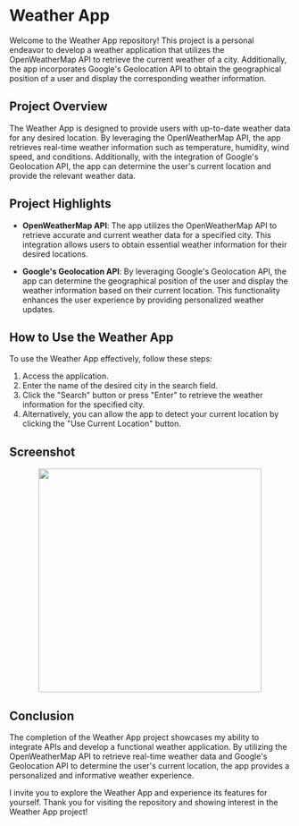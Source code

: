 # Weather App

Welcome to the Weather App repository! This project is a personal endeavor to develop a weather application that utilizes the OpenWeatherMap API to retrieve the current weather of a city. Additionally, the app incorporates Google's Geolocation API to obtain the geographical position of a user and display the corresponding weather information.

## Project Overview

The Weather App is designed to provide users with up-to-date weather data for any desired location. By leveraging the OpenWeatherMap API, the app retrieves real-time weather information such as temperature, humidity, wind speed, and conditions. Additionally, with the integration of Google's Geolocation API, the app can determine the user's current location and provide the relevant weather data.

## Project Highlights

- **OpenWeatherMap API**: The app utilizes the OpenWeatherMap API to retrieve accurate and current weather data for a specified city. This integration allows users to obtain essential weather information for their desired locations.

- **Google's Geolocation API**: By leveraging Google's Geolocation API, the app can determine the geographical position of the user and display the weather information based on their current location. This functionality enhances the user experience by providing personalized weather updates.

## How to Use the Weather App

To use the Weather App effectively, follow these steps:

1. Access the application.
2. Enter the name of the desired city in the search field.
3. Click the "Search" button or press "Enter" to retrieve the weather information for the specified city.
4. Alternatively, you can allow the app to detect your current location by clicking the "Use Current Location" button.

## Screenshot

<div align="center"><img src="https://github.com/chriszimbizi/weather-app/assets/121321293/f175ff23-2b9c-472f-b5f3-bb6a31832632" width="400" /></div>

## Conclusion

The completion of the Weather App project showcases my ability to integrate APIs and develop a functional weather application. By utilizing the OpenWeatherMap API to retrieve real-time weather data and Google's Geolocation API to determine the user's current location, the app provides a personalized and informative weather experience.

I invite you to explore the Weather App and experience its features for yourself. Thank you for visiting the repository and showing interest in the Weather App project!

